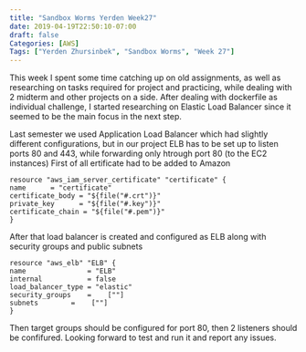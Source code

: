 ```yaml
---
title: "Sandbox Worms Yerden Week27"
date: 2019-04-19T22:50:10-07:00
draft: false
Categories: [AWS]
Tags: ["Yerden Zhursinbek", "Sandbox Worms", "Week 27"]
---
```

This week I spent some time catching up on old assignments, as well as researching on tasks required for project and practicing, while dealing with 2 midterm and other projects on a side.  After dealing with dockerfile as individual challenge, I started researching on Elastic Load Balancer since it seemed to be the main focus in the next step. 

Last semester we used Application Load Balancer which had slightly different configurations, but in our project ELB has to be set up to listen ports 80 and 443, while forwarding only htrough port 80 (to the EC2 instances)
First of all ertificate had to be added to Amazon


    resource "aws_iam_server_certificate" "certificate" {
    name      = "certificate"
    certificate_body = "${file("#.crt")}"
    private_key      = "${file("#.key")}"
    certificate_chain = "${file("#.pem")}"
    }

After that load balancer is created and configured as ELB along with security groups and public subnets

    resource "aws_elb" "ELB" {
    name               = "ELB"
    internal           = false
    load_balancer_type = "elastic"
    security_groups    =    [""]
    subnets        =    [""]
    }
Then target groups should be configured for port 80, then 2 listeners should be confifured.
Looking forward to test and run it and report any issues.
